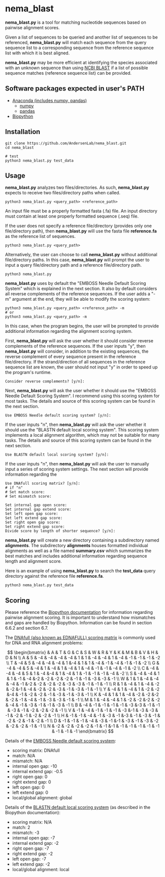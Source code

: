 # nema_blast
**nema_blast.py** is a tool for matching nucleotide sequences based on pairwise alignment scores. 

Given a list of sequences to be queried and another list of sequences to be referenced, **nema_blast.py** will match each sequence from the query sequence list to a corresponding sequence from the reference sequence list with which it is best aligned.

**nema_blast.py** may be more efficient at identifying the species associated with an unknown sequence than using [NCBI BLAST](https://blast.ncbi.nlm.nih.gov/Blast.cgi?PROGRAM=blastn&PAGE_TYPE=BlastSearch&LINK_LOC=blasthome) if a list of possible sequence matches (reference sequence list) can be provided.

## Software packages expected in user's PATH
* [Anaconda (includes numpy, pandas)](https://www.anaconda.com/products/distribution)
  * [numpy](https://numpy.org/install/)
  * [pandas](https://pandas.pydata.org/docs/getting_started/install.html)
* [Biopython](https://biopython.org/wiki/Download)
## Installation
    git clone https://github.com/AndersenLab/nema_blast.git
    cd nema_blast
    
    # test
    python3 nema_blast.py test_data
    
## Usage
**nema_blast.py** analyzes two files/directories. As such, **nema_blast.py** expects to receive two files/directory paths when called.

    python3 nema_blast.py <query_path> <reference_path>

An input file must be a properly formatted fasta (.fa) file. An input directory must contain at least one properly formatted sequence (.seq) file.

If the user does not specify a reference file/directory (provides only one file/directory path), then **nema_blast.py** will use the fasta file **reference.fa** as the reference list of sequences.

    python3 nema_blast.py <query_path>
    
Alternatively, the user can choose to call **nema_blast.py** without additional file/directory paths. In this case, **nema_blast.py** will prompt the user to input a query file/directory path and a reference file/directory path.
    
    python3 nema_blast.py

**nema_blast.py** uses by default the "EMBOSS Needle Default Scoring System" which is explained in the next section. It also by default considers all reverse complements of the reference sequences. If the user adds a "-m" argument at the end, they will be able to modify the scoring system:

    python3 nema_blast.py <query_path> <reference_path> -m
    # or
    python3 nema_blast.py <query_path> -m

In this case, when the program begins, the user will be prompted to provide additional information regarding the alignment scoring system.

First, **nema_blast.py** will ask the user whether it should consider reverse complements of the reference sequences. If the user inputs "y", then **nema_blast.py** will consider, in addition to the existing sequences, the reverse complement of every sequence present in the reference file/directory.
If the strand/direction of all sequences in the reference sequence list are known, the user should not input "y" in order to speed up the program's runtime.

    Consider reverse complements? [y/n]: 
    
Next, **nema_blast.py** will ask the user whether it should use the "EMBOSS Needle Default Scoring System". I recommend using this scoring system for most tasks. The details and source of this scoring system can be found in the next section.

    Use EMBOSS Needle default scoring system? [y/n]: 

If the user inputs "n", then **nema_blast.py** will ask the user whether it should use the "BLASTN default local scoring system". This scoring system implements a local alignment algorithm, which may not be suitable for many tasks. The details and source of this scoring system can be found in the next section.

    Use BLASTN default local scoring system? [y/n]: 
    
If the user inputs "n", then **nema_blast.py** will ask the user to manually input a series of scoring system settings. The next section will provide information regarding the 

    Use DNAfull scoring matrix? [y/n]: 
    # if "n"
    # Set match score: 
    # Set mismatch score: 
    
    Set internal gap open score: 
    Set internal gap extend score: 
    Set left open gap score: 
    Set left extend gap score: 
    Set right open gap score: 
    Set right extend gap score: 
    Divide score by length of shorter sequence? [y/n]: 
    
**nema_blast.py** will create a new directory containing a subdirectory named **alignments**. The subdirectory **alignments** houses formatted individual alignments as well as a file named **summary.csv** which summarizes the best matches and includes additional information regarding sequence length and alignment score.

Here is an example of using **nema_blast.py** to search the **test_data** query directory against the reference file **reference.fa**. 
    
    python3 nema_blast.py test_data
    
## Scoring
Please reference the [Biopython documentation](http://biopython.org/DIST/docs/tutorial/Tutorial.html) for information regarding pairwise alignment scoring. It is important to understand how mismatches and gaps are handled by Biopython. Information can be found in section 6.6.2 and section 6.7.

The [DNAfull (also known as EDNAFULL) scoring matrix](https://rosalind.info/glossary/dnafull/) is commonly used for DNA and RNA alignment problems:

$$
\begin{bmatrix}
  &  A  & T &  G &  C &  S &  W  & R &  Y &  K &  M &  B &  V &  H &  D &  N \\
A &  5 & -4 & -4 & -4 & -4 &  1  & 1 & -4 & -4 &  1 & -4 & -1 & -1 & -1 & -2 \\
T & -4 &  5 & -4 & -4 & -4 &  1  &-4 &  1 &  1 & -4 & -1 & -4 & -1 & -1 & -2 \\
G & -4 & -4 &  5 & -4 &  1 & -4  & 1 & -4 &  1 & -4 & -1 & -1 & -4 & -1 & -2 \\
C & -4 & -4 & -4 &  5 &  1 & -4  &-4 &  1 & -4 &  1 & -1 & -1 & -1 & -4 & -2 \\
S & -4 & -4 &  1 &  1 & -1 & -4  &-2 & -2 & -2 & -2 & -1 & -1 & -3 & -3 & -1 \\
W &  1 &  1 & -4 & -4 & -4 & -1  &-2 & -2 & -2 & -2 & -3 & -3 & -1 & -1 & -1 \\
R &  1 & -4 &  1 & -4 & -2 & -2  &-1 & -4 & -2 & -2 & -3 & -1 & -3 & -1 & -1 \\
Y & -4 &  1 & -4 &  1 & -2 & -2  &-4 & -1 & -2 & -2 & -1 & -3 & -1 & -3 & -1 \\
K & -4  & 1 &  1 & -4 & -2 & -2  &-2 & -2 & -1 & -4 & -1 & -3 & -3 & -1 & -1 \\
M &  1 & -4 & -4 &  1 & -2 & -2  &-2 & -2 & -4 & -1 & -3 & -1 & -1 & -3 & -1 \\
B & -4 & -1 & -1 & -1 & -1 & -3  &-3 & -1 & -1 & -3 & -1 & -2 & -2 & -2 & -1 \\
V & -1 & -4 & -1 & -1 & -1 & -3  &-1 & -3 & -3 & -1 & -2 & -1 & -2 & -2 & -1 \\
H & -1 & -1 & -4 & -1 & -3 & -1  &-3 & -1 & -3 & -1 & -2 & -2 & -1 & -2 & -1 \\
D & -1 & -1 & -1 & -4 & -3 & -1  &-1 & -3 & -1 & -3 & -2 & -2 & -2 & -1 & -1 \\
N & -2 & -2 & -2 & -2 & -1 & -1  &-1 & -1 & -1 & -1 & -1 & -1 & -1 & -1 & -1
\end{bmatrix}
$$

Details of the [EMBOSS Needle default scoring system](https://www.ebi.ac.uk/Tools/psa/emboss_needle/):
* scoring matrix: DNAfull
* match: N/A
* mismatch: N/A
* internal open gap: -10
* internal extend gap: -0.5
* right open gap: 0
* right extend gap: 0
* left open gap: 0
* left extend gap: 0
* local/global alignment: global

Details of the [BLASTN default local scoring system](http://biopython.org/DIST/docs/tutorial/Tutorial.html#sec118) (as described in the Biopython documentation):
* scoring matrix: N/A
* match: 2
* mismatch: -3
* internal open gap: -7
* internal extend gap: -2
* right open gap: -7
* right extend gap: -2
* left open gap: -7
* left extend gap: -2
* local/global alignment: local
